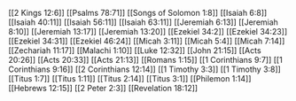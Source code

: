 [[2 Kings 12:6]]
[[Psalms 78:71]]
[[Songs of Solomon 1:8]]
[[Isaiah 6:8]]
[[Isaiah 40:11]]
[[Isaiah 56:11]]
[[Isaiah 63:11]]
[[Jeremiah 6:13]]
[[Jeremiah 8:10]]
[[Jeremiah 13:17]]
[[Jeremiah 13:20]]
[[Ezekiel 34:2]]
[[Ezekiel 34:23]]
[[Ezekiel 34:31]]
[[Ezekiel 46:24]]
[[Micah 3:11]]
[[Micah 5:4]]
[[Micah 7:14]]
[[Zechariah 11:17]]
[[Malachi 1:10]]
[[Luke 12:32]]
[[John 21:15]]
[[Acts 20:26]]
[[Acts 20:33]]
[[Acts 21:13]]
[[Romans 1:15]]
[[1 Corinthians 9:7]]
[[1 Corinthians 9:16]]
[[2 Corinthians 12:14]]
[[1 Timothy 3:3]]
[[1 Timothy 3:8]]
[[Titus 1:7]]
[[Titus 1:11]]
[[Titus 2:14]]
[[Titus 3:1]]
[[Philemon 1:14]]
[[Hebrews 12:15]]
[[2 Peter 2:3]]
[[Revelation 18:12]]
